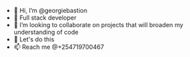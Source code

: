 - 👋 Hi, I’m @georgiebastion
- 👀 Full stack developer
- 🌱 I’m looking to collaborate on projects that will broaden my understanding of code
- 💞️ Let's do this
- 📫 Reach me @+254719700467

<!---
georgebastion/georgebastion is a ✨ special ✨ repository because its `README.md` (this file) appears on your GitHub profile.
You can click the Preview link to take a look at your changes.
--->
